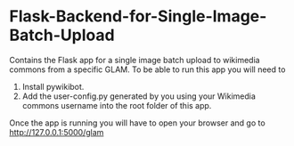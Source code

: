 # Flask-Backend-for-Single-Image-Batch-Upload
Contains the Flask app for a single image batch upload to wikimedia commons from a specific GLAM.
To be able to run this app you will need to 
1. Install pywikibot.
2. Add the user-config.py generated by you using your Wikimedia commons username into the root folder of this app.

Once the app is running you will have to open your browser and go to
http://127.0.0.1:5000/glam
